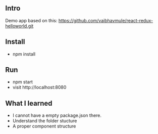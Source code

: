 ## Intro

Demo app based on this: https://github.com/vaibhavmule/react-redux-helloworld.git

## Install

* npm install

## Run

* npm start
* visit http://localhost:8080

## What I learned

* I cannot have a empty package.json there.
* Understand the folder stucture
* A proper component structure
